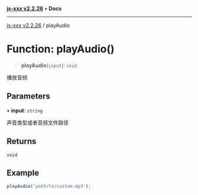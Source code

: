 [**js-xxx v2.2.26**](../README.md) • **Docs**

***

[js-xxx v2.2.26](../README.md) / playAudio

# Function: playAudio()

> **playAudio**(`input`): `void`

播放音频

## Parameters

• **input**: `string`

声音类型或者音频文件路径

## Returns

`void`

## Example

```ts
playAudio('path/to/custom.mp3');
```
